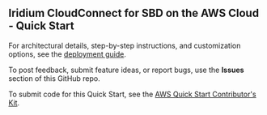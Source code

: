 ## Iridium CloudConnect for SBD on the AWS Cloud - Quick Start

For architectural details, step-by-step instructions, and customization options, see the [deployment guide](...).

To post feedback, submit feature ideas, or report bugs, use the **Issues** section of this GitHub repo. 

To submit code for this Quick Start, see the [AWS Quick Start Contributor's Kit](https://aws-quickstart.github.io/).